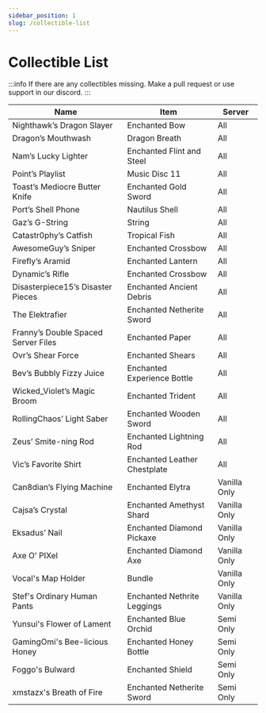 ```yaml
---
sidebar_position: 1
slug: /collectible-list
---
```


# Collectible List

:::info
If there are any collectibles missing. Make a pull request or use support in our discord.
:::

| Name                                | Item                         | Server          |
| ----------------------------------- | ---------------------------- | --------------- |
| Nighthawk’s Dragon Slayer           | Enchanted Bow                | All             |
| Dragon’s Mouthwash                  | Dragon Breath                | All             |
| Nam’s Lucky Lighter                 | Enchanted Flint and Steel    | All             |
| Point’s Playlist                    | Music Disc 11                | All             |
| Toast’s Mediocre Butter Knife       | Enchanted Gold Sword         | All             |
| Port’s Shell Phone                  | Nautilus Shell               | All             |
| Gaz’s G-String                      | String                       | All             |
| Catastr0phy’s Catfish               | Tropical Fish                | All             |
| AwesomeGuy’s Sniper                 | Enchanted Crossbow           | All             |
| Firefly’s Aramid                    | Enchanted Lantern            | All             |
| Dynamic’s Rifle                     | Enchanted Crossbow           | All             |
| Disasterpiece15’s Disaster Pieces   | Enchanted Ancient Debris     | All             |
| The Elektrafier                     | Enchanted Netherite Sword    | All             |
| Franny’s Double Spaced Server Files | Enchanted Paper              | All             |
| Ovr’s Shear Force                   | Enchanted Shears             | All             |
| Bev’s Bubbly Fizzy Juice            | Enchanted Experience Bottle  | All             |
| Wicked_Violet’s Magic Broom         | Enchanted Trident            | All             |
| RollingChaos’ Light Saber           | Enchanted Wooden Sword       | All             |
| Zeus’ Smite-ning Rod                | Enchanted Lightning Rod      | All             |
| Vic’s Favorite Shirt                | Enchanted Leather Chestplate | All             |
| Can8dian’s Flying Machine           | Enchanted Elytra             | Vanilla Only |
| Cajsa’s Crystal                     | Enchanted Amethyst Shard     | Vanilla Only |
| Eksadus’ Nail                       | Enchanted Diamond Pickaxe    | Vanilla Only |
| Axe O’ PIXel                        | Enchanted Diamond Axe        | Vanilla Only |
| Vocal's Map Holder                  | Bundle                       | Vanilla Only |
| Stef's Ordinary Human Pants         | Enchanted Nethrite Leggings  | Vanilla Only |
| Yunsui's Flower of Lament           | Enchanted Blue Orchid        | Semi Only    |
| GamingOmi's Bee-licious Honey       | Enchanted Honey Bottle       | Semi Only    |
| Foggo's Bulward                     | Enchanted Shield             | Semi Only    |
| xmstazx's Breath of Fire            | Enchanted Netherite Sword    | Semi Only    |